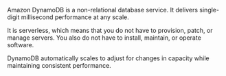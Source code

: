 Amazon DynamoDB is a non-relational database service. It delivers single-digit millisecond performance at any scale.

It is serverless, which means that you do not have to provision, patch, or manage servers. You also do not have to install, maintain, or operate software.

DynamoDB automatically scales to adjust for changes in capacity while maintaining consistent performance.